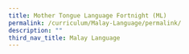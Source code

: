 ```yaml
---
title: Mother Tongue Language Fortnight (ML)
permalink: /curriculum/Malay-Language/permalink/
description: ""
third_nav_title: Malay Language
---
```

